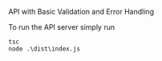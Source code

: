API with Basic Validation and Error Handling

To run the API server simply run

```
tsc
node .\dist\index.js
```